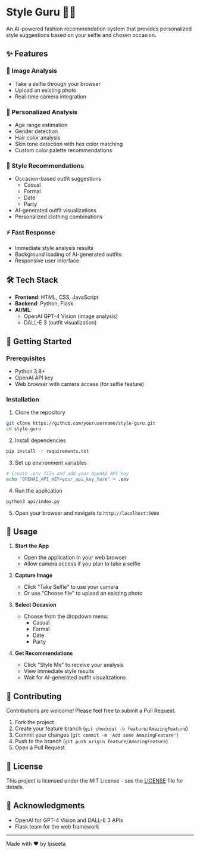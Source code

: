 # Style Guru 👔👗

An AI-powered fashion recommendation system that provides personalized style suggestions based on your selfie and chosen occasion.

## ✨ Features

### 📸 Image Analysis
- Take a selfie through your browser
- Upload an existing photo
- Real-time camera integration

### 🎯 Personalized Analysis
- Age range estimation
- Gender detection
- Hair color analysis
- Skin tone detection with hex color matching
- Custom color palette recommendations

### 👚 Style Recommendations
- Occasion-based outfit suggestions
  - Casual
  - Formal
  - Date
  - Party
- AI-generated outfit visualizations
- Personalized clothing combinations

### ⚡ Fast Response
- Immediate style analysis results
- Background loading of AI-generated outfits
- Responsive user interface

## 🛠️ Tech Stack

- **Frontend**: HTML, CSS, JavaScript
- **Backend**: Python, Flask
- **AI/ML**: 
  - OpenAI GPT-4 Vision (image analysis)
  - DALL-E 3 (outfit visualization)

## 🚀 Getting Started

### Prerequisites
- Python 3.8+
- OpenAI API key
- Web browser with camera access (for selfie feature)

### Installation

1. Clone the repository
```bash
git clone https://github.com/yourusername/style-guru.git
cd style-guru
```

2. Install dependencies
```bash
pip install -r requirements.txt
```

3. Set up environment variables
```bash
# Create .env file and add your OpenAI API key
echo "OPENAI_API_KEY=your_api_key_here" > .env
```

4. Run the application
```bash
python3 api/index.py
```

5. Open your browser and navigate to `http://localhost:5000`

## 📝 Usage

1. **Start the App**
   - Open the application in your web browser
   - Allow camera access if you plan to take a selfie

2. **Capture Image**
   - Click "Take Selfie" to use your camera
   - Or use "Choose file" to upload an existing photo

3. **Select Occasion**
   - Choose from the dropdown menu:
     - Casual
     - Formal
     - Date
     - Party

4. **Get Recommendations**
   - Click "Style Me" to receive your analysis
   - View immediate style results
   - Wait for AI-generated outfit visualizations

## 🤝 Contributing

Contributions are welcome! Please feel free to submit a Pull Request.

1. Fork the project
2. Create your feature branch (`git checkout -b feature/AmazingFeature`)
3. Commit your changes (`git commit -m 'Add some AmazingFeature'`)
4. Push to the branch (`git push origin feature/AmazingFeature`)
5. Open a Pull Request

## 📄 License

This project is licensed under the MIT License - see the [LICENSE](LICENSE) file for details.

## 🙏 Acknowledgments

- OpenAI for GPT-4 Vision and DALL-E 3 APIs
- Flask team for the web framework

---
Made with ❤️ by Ipseeta